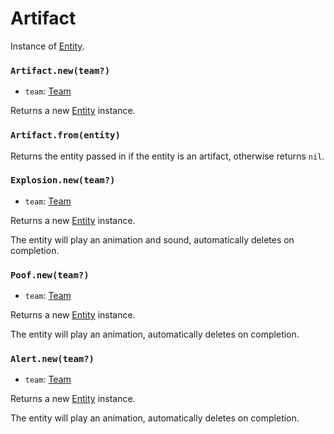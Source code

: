# Artifact

Instance of [Entity](/client/lua-api/entity-api/entity).

### `Artifact.new(team?)`

- `team`: [Team](/client/lua-api/entity-api/entity#entityset_teamteam)

Returns a new [Entity](/client/lua-api/entity-api/entity) instance.

### `Artifact.from(entity)`

Returns the entity passed in if the entity is an artifact, otherwise returns `nil`.

### `Explosion.new(team?)`

- `team`: [Team](/client/lua-api/entity-api/entity#entityset_teamteam)

Returns a new [Entity](/client/lua-api/entity-api/entity) instance.

The entity will play an animation and sound, automatically deletes on completion.

### `Poof.new(team?)`

- `team`: [Team](/client/lua-api/entity-api/entity#entityset_teamteam)

Returns a new [Entity](/client/lua-api/entity-api/entity) instance.

The entity will play an animation, automatically deletes on completion.

### `Alert.new(team?)`

- `team`: [Team](/client/lua-api/entity-api/entity#entityset_teamteam)

Returns a new [Entity](/client/lua-api/entity-api/entity) instance.

The entity will play an animation, automatically deletes on completion.
